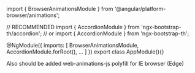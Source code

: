 import { BrowserAnimationsModule } from '@angular/platform-browser/animations';

// RECOMMENDED
import { AccordionModule } from 'ngx-bootstrap-th/accordion';
// or
import { AccordionModule } from 'ngx-bootstrap-th';

@NgModule({
  imports: [
    BrowserAnimationsModule,
    AccordionModule.forRoot(),
    ...
  ]
})
export class AppModule(){}

Also should be added web-animations-js polyfill for IE browser (Edge)
